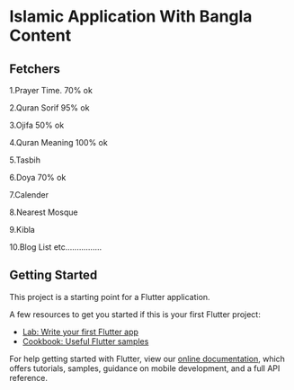 # Islamic Application With Bangla Content

## Fetchers
   1.Prayer Time. 70% ok
   
   2.Quran Sorif 95% ok
   
   3.Ojifa 50% ok
   
   4.Quran Meaning 100% ok
   
   5.Tasbih
   
   6.Doya 70% ok
   
   7.Calender
   
   8.Nearest Mosque
   
   9.Kibla
   
   10.Blog List etc................

## Getting Started

This project is a starting point for a Flutter application.

A few resources to get you started if this is your first Flutter project:

- [Lab: Write your first Flutter app](https://flutter.dev/docs/get-started/codelab)
- [Cookbook: Useful Flutter samples](https://flutter.dev/docs/cookbook)

For help getting started with Flutter, view our
[online documentation](https://flutter.dev/docs), which offers tutorials,
samples, guidance on mobile development, and a full API reference.
